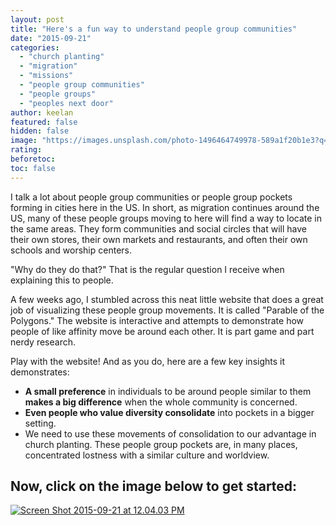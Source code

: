 ```yaml
---
layout: post
title: "Here's a fun way to understand people group communities"
date: "2015-09-21"
categories: 
  - "church planting"
  - "migration"
  - "missions"
  - "people group communities"
  - "people groups"
  - "peoples next door"
author: keelan
featured: false
hidden: false
image: "https://images.unsplash.com/photo-1496464749978-589a1f20b1e3?q=80&w=2074&auto=format&fit=crop&ixlib=rb-4.0.3&ixid=M3wxMjA3fDB8MHxwaG90by1wYWdlfHx8fGVufDB8fHx8fA%3D%3D"
rating:
beforetoc:
toc: false
---
```


I talk a lot about people group communities or people group pockets forming in cities here in the US. In short, as migration continues around the US, many of these people groups moving to here will find a way to locate in the same areas. They form communities and social circles that will have their own stores, their own markets and restaurants, and often their own schools and worship centers.

"Why do they do that?" That is the regular question I receive when explaining this to people.

A few weeks ago, I stumbled across this neat little website that does a great job of visualizing these people group movements. It is called "Parable of the Polygons." The website is interactive and attempts to demonstrate how people of like affinity move be around each other. It is part game and part nerdy research.

Play with the website! And as you do, here are a few key insights it demonstrates:

- **A small preference** in individuals to be around people similar to them **makes a big difference** when the whole community is concerned.
- **Even people who value diversity consolidate** into pockets in a bigger setting.
- We need to use these movements of consolidation to our advantage in church planting. These people group pockets are, in many places, concentrated lostness with a similar culture and worldview.

## Now, click on the image below to get started:

[![Screen Shot 2015-09-21 at 12.04.03 PM](images/80243-screen-shot-2015-09-21-at-12.04.03-pm.png)](http://ncase.me/polygons/)
